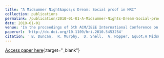 ```yaml
---
title: "A Midsummer Night&apos;s Dream: Social proof in HRI"
collection: publications
permalink: /publication/2010-01-01-A-Midsummer-Nights-Dream-Social-proof-in-HRI
date: 2010-01-01
venue: 'In the proceedings of 5th ACM/IEEE International Conference on Human-Robot Interaction (HRI)'
paperurl: 'http://dx.doi.org/10.1109/hri.2010.5453254'
citation: ' B. Duncan,  R. Murphy,  D. Shell,  A. Hopper, &quot;A Midsummer Night&amp;apos;s Dream: Social proof in HRI.&quot; In the proceedings of 5th ACM/IEEE International Conference on Human-Robot Interaction (HRI), 2010.'
---
```

[Access paper here](http://dx.doi.org/10.1109/hri.2010.5453254){:target="_blank"}
